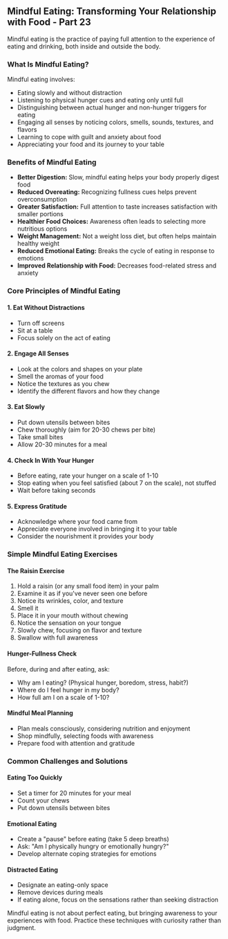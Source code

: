 ## Mindful Eating: Transforming Your Relationship with Food - Part 23

Mindful eating is the practice of paying full attention to the experience of eating and drinking, both inside and outside the body.

### What Is Mindful Eating?

Mindful eating involves:
* Eating slowly and without distraction
* Listening to physical hunger cues and eating only until full
* Distinguishing between actual hunger and non-hunger triggers for eating
* Engaging all senses by noticing colors, smells, sounds, textures, and flavors
* Learning to cope with guilt and anxiety about food
* Appreciating your food and its journey to your table

### Benefits of Mindful Eating

* **Better Digestion:** Slow, mindful eating helps your body properly digest food
* **Reduced Overeating:** Recognizing fullness cues helps prevent overconsumption
* **Greater Satisfaction:** Full attention to taste increases satisfaction with smaller portions
* **Healthier Food Choices:** Awareness often leads to selecting more nutritious options
* **Weight Management:** Not a weight loss diet, but often helps maintain healthy weight
* **Reduced Emotional Eating:** Breaks the cycle of eating in response to emotions
* **Improved Relationship with Food:** Decreases food-related stress and anxiety

### Core Principles of Mindful Eating

#### 1. Eat Without Distractions
* Turn off screens
* Sit at a table
* Focus solely on the act of eating

#### 2. Engage All Senses
* Look at the colors and shapes on your plate
* Smell the aromas of your food
* Notice the textures as you chew
* Identify the different flavors and how they change

#### 3. Eat Slowly
* Put down utensils between bites
* Chew thoroughly (aim for 20-30 chews per bite)
* Take small bites
* Allow 20-30 minutes for a meal

#### 4. Check In With Your Hunger
* Before eating, rate your hunger on a scale of 1-10
* Stop eating when you feel satisfied (about 7 on the scale), not stuffed
* Wait before taking seconds

#### 5. Express Gratitude
* Acknowledge where your food came from
* Appreciate everyone involved in bringing it to your table
* Consider the nourishment it provides your body

### Simple Mindful Eating Exercises

#### The Raisin Exercise
1. Hold a raisin (or any small food item) in your palm
2. Examine it as if you've never seen one before
3. Notice its wrinkles, color, and texture
4. Smell it
5. Place it in your mouth without chewing
6. Notice the sensation on your tongue
7. Slowly chew, focusing on flavor and texture
8. Swallow with full awareness

#### Hunger-Fullness Check
Before, during and after eating, ask:
* Why am I eating? (Physical hunger, boredom, stress, habit?)
* Where do I feel hunger in my body?
* How full am I on a scale of 1-10?

#### Mindful Meal Planning
* Plan meals consciously, considering nutrition and enjoyment
* Shop mindfully, selecting foods with awareness
* Prepare food with attention and gratitude

### Common Challenges and Solutions

#### Eating Too Quickly
* Set a timer for 20 minutes for your meal
* Count your chews
* Put down utensils between bites

#### Emotional Eating
* Create a "pause" before eating (take 5 deep breaths)
* Ask: "Am I physically hungry or emotionally hungry?"
* Develop alternate coping strategies for emotions

#### Distracted Eating
* Designate an eating-only space
* Remove devices during meals
* If eating alone, focus on the sensations rather than seeking distraction

Mindful eating is not about perfect eating, but bringing awareness to your experiences with food. Practice these techniques with curiosity rather than judgment.